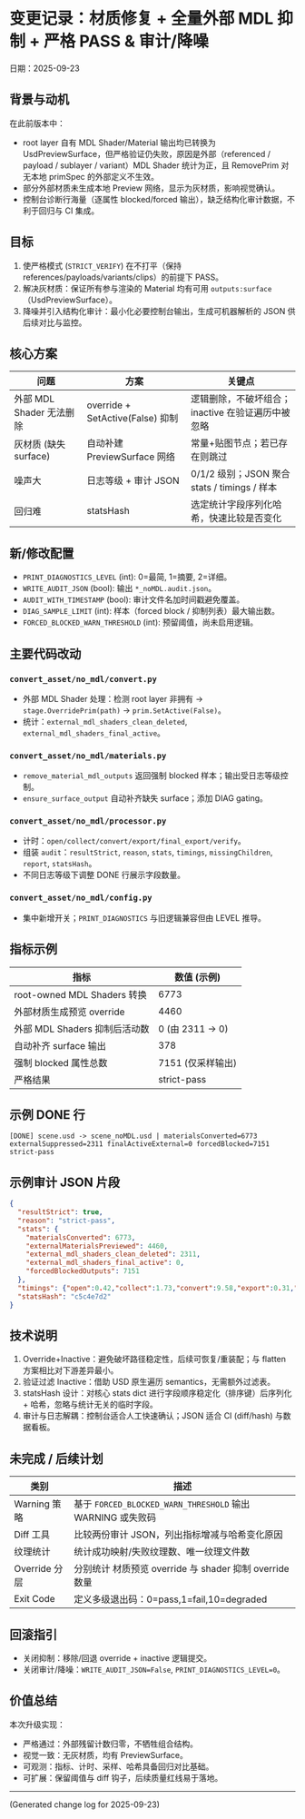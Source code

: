 # 变更记录：材质修复 + 全量外部 MDL 抑制 + 严格 PASS & 审计/降噪

日期：2025-09-23

## 背景与动机
在此前版本中：
- root layer 自有 MDL Shader/Material 输出均已转换为 UsdPreviewSurface，但严格验证仍失败，原因是外部（referenced / payload / sublayer / variant）MDL Shader 统计为正，且 RemovePrim 对无本地 primSpec 的外部定义不生效。
- 部分外部材质未生成本地 Preview 网络，显示为灰材质，影响视觉确认。
- 控制台诊断行海量（逐属性 blocked/forced 输出），缺乏结构化审计数据，不利于回归与 CI 集成。

## 目标
1. 使严格模式 (`STRICT_VERIFY`) 在不打平（保持 references/payloads/variants/clips）的前提下 PASS。
2. 解决灰材质：保证所有参与渲染的 Material 均有可用 `outputs:surface`（UsdPreviewSurface）。
3. 降噪并引入结构化审计：最小化必要控制台输出，生成可机器解析的 JSON 供后续对比与监控。

## 核心方案
| 问题 | 方案 | 关键点 |
|------|------|--------|
| 外部 MDL Shader 无法删除 | override + SetActive(False) 抑制 | 逻辑删除，不破坏组合；inactive 在验证遍历中被忽略 |
| 灰材质 (缺失 surface) | 自动补建 PreviewSurface 网络 | 常量+贴图节点；若已存在则跳过 |
| 噪声大 | 日志等级 + 审计 JSON | 0/1/2 级别；JSON 聚合 stats / timings / 样本 |
| 回归难 | statsHash | 选定统计字段序列化哈希，快速比较是否变化 |

## 新/修改配置
- `PRINT_DIAGNOSTICS_LEVEL` (int): 0=最简, 1=摘要, 2=详细。
- `WRITE_AUDIT_JSON` (bool): 输出 `*_noMDL.audit.json`。
- `AUDIT_WITH_TIMESTAMP` (bool): 审计文件名加时间戳避免覆盖。
- `DIAG_SAMPLE_LIMIT` (int): 样本（forced block / 抑制列表）最大输出数。
- `FORCED_BLOCKED_WARN_THRESHOLD` (int): 预留阈值，尚未启用逻辑。

## 主要代码改动
### `convert_asset/no_mdl/convert.py`
- 外部 MDL Shader 处理：检测 root layer 非拥有 → `stage.OverridePrim(path)` → `prim.SetActive(False)`。
- 统计：`external_mdl_shaders_clean_deleted`, `external_mdl_shaders_final_active`。

### `convert_asset/no_mdl/materials.py`
- `remove_material_mdl_outputs` 返回强制 blocked 样本；输出受日志等级控制。
- `ensure_surface_output` 自动补齐缺失 surface；添加 DIAG gating。

### `convert_asset/no_mdl/processor.py`
- 计时：`open/collect/convert/export/final_export/verify`。
- 组装 `audit`：`resultStrict`, `reason`, `stats`, `timings`, `missingChildren`, `report`, `statsHash`。
- 不同日志等级下调整 DONE 行展示字段数量。

### `convert_asset/no_mdl/config.py`
- 集中新增开关；`PRINT_DIAGNOSTICS` 与旧逻辑兼容但由 LEVEL 推导。

## 指标示例
| 指标 | 数值 (示例) |
|------|-------------|
| root-owned MDL Shaders 转换 | 6773 |
| 外部材质生成预览 override | 4460 |
| 外部 MDL Shaders 抑制后活动数 | 0 (由 2311 -> 0) |
| 自动补齐 surface 输出 | 378 |
| 强制 blocked 属性总数 | 7151 (仅采样输出) |
| 严格结果 | strict-pass |

## 示例 DONE 行
```
[DONE] scene.usd -> scene_noMDL.usd | materialsConverted=6773 externalSuppressed=2311 finalActiveExternal=0 forcedBlocked=7151 strict-pass
```

## 示例审计 JSON 片段
```json
{
  "resultStrict": true,
  "reason": "strict-pass",
  "stats": {
    "materialsConverted": 6773,
    "externalMaterialsPreviewed": 4460,
    "external_mdl_shaders_clean_deleted": 2311,
    "external_mdl_shaders_final_active": 0,
    "forcedBlockedOutputs": 7151
  },
  "timings": {"open":0.42,"collect":1.73,"convert":9.58,"export":0.31,"final_export":0.09,"verify":0.27},
  "statsHash": "c5c4e7d2"
}
```

## 技术说明
1. Override+Inactive：避免破坏路径稳定性，后续可恢复/重装配；与 flatten 方案相比对下游差异最小。
2. 验证过滤 Inactive：借助 USD 原生遍历 semantics，无需额外过滤表。
3. statsHash 设计：对核心 stats dict 进行字段顺序稳定化（排序键）后序列化 + 哈希，忽略与统计无关的临时字段。
4. 审计与日志解耦：控制台适合人工快速确认；JSON 适合 CI (diff/hash) 与数据看板。

## 未完成 / 后续计划
| 类别 | 描述 |
|------|------|
| Warning 策略 | 基于 `FORCED_BLOCKED_WARN_THRESHOLD` 输出 WARNING 或失败码 |
| Diff 工具 | 比较两份审计 JSON，列出指标增减与哈希变化原因 |
| 纹理统计 | 统计成功映射/失败纹理数、唯一纹理文件数 |
| Override 分层 | 分别统计 材质预览 override 与 shader 抑制 override 数量 |
| Exit Code | 定义多级退出码：0=pass,1=fail,10=degraded |

## 回滚指引
- 关闭抑制：移除/回退 override + inactive 逻辑提交。
- 关闭审计/降噪：`WRITE_AUDIT_JSON=False`, `PRINT_DIAGNOSTICS_LEVEL=0`。

## 价值总结
本次升级实现：
- 严格通过：外部残留计数归零，不牺牲组合结构。
- 视觉一致：无灰材质，均有 PreviewSurface。
- 可观测：指标、计时、采样、哈希具备回归对比基础。
- 可扩展：保留阈值与 diff 钩子，后续质量红线易于落地。

---
(Generated change log for 2025-09-23)
